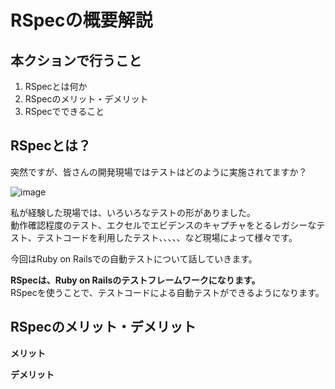 # RSpecの概要解説
## 本クションで行うこと
1. RSpecとは何か
2. RSpecのメリット・デメリット
3. RSpecでできること

## RSpecとは？

突然ですが、皆さんの開発現場ではテストはどのように実施されてますか？  

![image](https://user-images.githubusercontent.com/52161269/157041610-880f46a7-5bc7-4366-bdec-9982b269fa74.png)


私が経験した現場では、いろいろなテストの形がありました。  
動作確認程度のテスト、エクセルでエビデンスのキャプチャをとるレガシーなテスト、テストコードを利用したテスト、、、、、など現場によって様々です。

今回はRuby on Railsでの自動テストについて話していきます。

**RSpecは、Ruby on Railsのテストフレームワークになります。**  
RSpecを使うことで、テストコードによる自動テストができるようになります。




## RSpecのメリット・デメリット

**メリット**

**デメリット**
